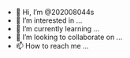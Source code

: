 - 👋 Hi, I’m @202008044s
- 👀 I’m interested in ...
- 🌱 I’m currently learning ...
- 💞️ I’m looking to collaborate on ...
- 📫 How to reach me ...

<!---
202008044s/202008044s is a ✨ special ✨ repository because its `README.md` (this file) appears on your GitHub profile.
You can click the Preview link to take a look at your changes.
--->
